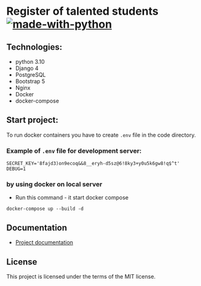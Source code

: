 # Register of talented students [![made-with-python](https://img.shields.io/badge/Made%20with-Python-1f425f.svg)](https://www.python.org/)

## Technologies:
- python 3.10
- Django 4
- PostgreSQL
- Bootstrap 5
- Nginx
- Docker
- docker-compose

## Start project:

To run docker containers you have to create `.env` file in the code directory.

### Example of `.env` file for development server:

```dotenv
SECRET_KEY='8fajd3)on9ecoq&&8__eryh-d5sz@6!8ky3+y0u5k6gw8!q$^t'
DEBUG=1
```

### by using docker on local server
- Run this command - it start docker compose
```
docker-compose up --build -d
```

## Documentation

- [Project documentation](./docs/README.md)

## License

This project is licensed under the terms of the MIT license.
